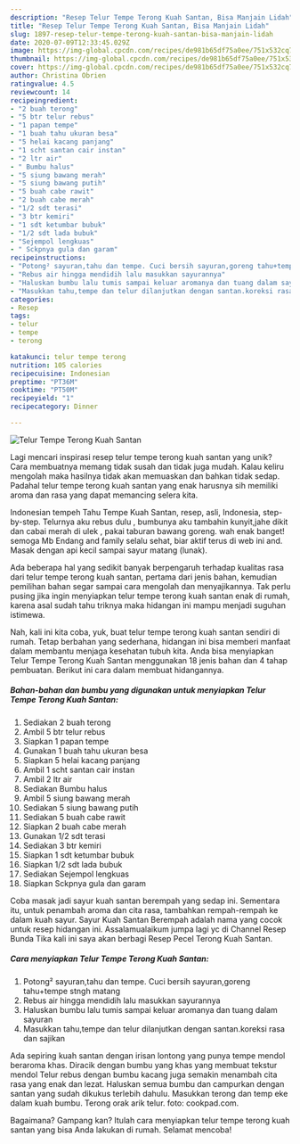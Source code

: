 ```yaml
---
description: "Resep Telur Tempe Terong Kuah Santan, Bisa Manjain Lidah"
title: "Resep Telur Tempe Terong Kuah Santan, Bisa Manjain Lidah"
slug: 1897-resep-telur-tempe-terong-kuah-santan-bisa-manjain-lidah
date: 2020-07-09T12:33:45.029Z
image: https://img-global.cpcdn.com/recipes/de981b65df75a0ee/751x532cq70/telur-tempe-terong-kuah-santan-foto-resep-utama.jpg
thumbnail: https://img-global.cpcdn.com/recipes/de981b65df75a0ee/751x532cq70/telur-tempe-terong-kuah-santan-foto-resep-utama.jpg
cover: https://img-global.cpcdn.com/recipes/de981b65df75a0ee/751x532cq70/telur-tempe-terong-kuah-santan-foto-resep-utama.jpg
author: Christina Obrien
ratingvalue: 4.5
reviewcount: 14
recipeingredient:
- "2 buah terong"
- "5 btr telur rebus"
- "1 papan tempe"
- "1 buah tahu ukuran besa"
- "5 helai kacang panjang"
- "1 scht santan cair instan"
- "2 ltr air"
- " Bumbu halus"
- "5 siung bawang merah"
- "5 siung bawang putih"
- "5 buah cabe rawit"
- "2 buah cabe merah"
- "1/2 sdt terasi"
- "3 btr kemiri"
- "1 sdt ketumbar bubuk"
- "1/2 sdt lada bubuk"
- "Sejempol lengkuas"
- " Sckpnya gula dan garam"
recipeinstructions:
- "Potong² sayuran,tahu dan tempe. Cuci bersih sayuran,goreng tahu+tempe stngh matang"
- "Rebus air hingga mendidih lalu masukkan sayurannya"
- "Haluskan bumbu lalu tumis sampai keluar aromanya dan tuang dalam sayuran"
- "Masukkan tahu,tempe dan telur dilanjutkan dengan santan.koreksi rasa dan sajikan"
categories:
- Resep
tags:
- telur
- tempe
- terong

katakunci: telur tempe terong 
nutrition: 105 calories
recipecuisine: Indonesian
preptime: "PT36M"
cooktime: "PT50M"
recipeyield: "1"
recipecategory: Dinner

---
```



![Telur Tempe Terong Kuah Santan](https://img-global.cpcdn.com/recipes/de981b65df75a0ee/751x532cq70/telur-tempe-terong-kuah-santan-foto-resep-utama.jpg)

Lagi mencari inspirasi resep telur tempe terong kuah santan yang unik? Cara membuatnya memang tidak susah dan tidak juga mudah. Kalau keliru mengolah maka hasilnya tidak akan memuaskan dan bahkan tidak sedap. Padahal telur tempe terong kuah santan yang enak harusnya sih memiliki aroma dan rasa yang dapat memancing selera kita.

Indonesian tempeh Tahu Tempe Kuah Santan, resep, asli, Indonesia, step-by-step. Telurnya aku rebus dulu , bumbunya aku tambahin kunyit,jahe dikit dan cabai merah di ulek , pakai taburan bawang goreng. wah enak banget! semoga Mb Endang and family selalu sehat, biar aktif terus di web ini and. Masak dengan api kecil sampai sayur matang (lunak).

Ada beberapa hal yang sedikit banyak berpengaruh terhadap kualitas rasa dari telur tempe terong kuah santan, pertama dari jenis bahan, kemudian pemilihan bahan segar sampai cara mengolah dan menyajikannya. Tak perlu pusing jika ingin menyiapkan telur tempe terong kuah santan enak di rumah, karena asal sudah tahu triknya maka hidangan ini mampu menjadi suguhan istimewa.


Nah, kali ini kita coba, yuk, buat telur tempe terong kuah santan sendiri di rumah. Tetap berbahan yang sederhana, hidangan ini bisa memberi manfaat dalam membantu menjaga kesehatan tubuh kita. Anda bisa menyiapkan Telur Tempe Terong Kuah Santan menggunakan 18 jenis bahan dan 4 tahap pembuatan. Berikut ini cara dalam membuat hidangannya.

<!--inarticleads1-->

##### Bahan-bahan dan bumbu yang digunakan untuk menyiapkan Telur Tempe Terong Kuah Santan:

1. Sediakan 2 buah terong
1. Ambil 5 btr telur rebus
1. Siapkan 1 papan tempe
1. Gunakan 1 buah tahu ukuran besa
1. Siapkan 5 helai kacang panjang
1. Ambil 1 scht santan cair instan
1. Ambil 2 ltr air
1. Sediakan  Bumbu halus
1. Ambil 5 siung bawang merah
1. Sediakan 5 siung bawang putih
1. Sediakan 5 buah cabe rawit
1. Siapkan 2 buah cabe merah
1. Gunakan 1/2 sdt terasi
1. Sediakan 3 btr kemiri
1. Siapkan 1 sdt ketumbar bubuk
1. Siapkan 1/2 sdt lada bubuk
1. Sediakan Sejempol lengkuas
1. Siapkan  Sckpnya gula dan garam


Coba masak jadi sayur kuah santan berempah yang sedap ini. Sementara itu, untuk penambah aroma dan cita rasa, tambahkan rempah-rempah ke dalam kuah sayur. Sayur Kuah Santan Berempah adalah nama yang cocok untuk resep hidangan ini. Assalamualaikum jumpa lagi yc di Channel Resep Bunda Tika kali ini saya akan berbagi Resep Pecel Terong Kuah Santan. 

<!--inarticleads2-->

##### Cara menyiapkan Telur Tempe Terong Kuah Santan:

1. Potong² sayuran,tahu dan tempe. Cuci bersih sayuran,goreng tahu+tempe stngh matang
1. Rebus air hingga mendidih lalu masukkan sayurannya
1. Haluskan bumbu lalu tumis sampai keluar aromanya dan tuang dalam sayuran
1. Masukkan tahu,tempe dan telur dilanjutkan dengan santan.koreksi rasa dan sajikan


Ada sepiring kuah santan dengan irisan lontong yang punya tempe mendol beraroma khas. Diracik dengan bumbu yang khas yang membuat tekstur mendol Telur rebus dengan bumbu kacang juga semakin menambah cita rasa yang enak dan lezat. Haluskan semua bumbu dan campurkan dengan santan yang sudah dikukus terlebih dahulu. Masukkan terong dan temp eke dalam kuah bumbu. Terong orak arik telur. foto: cookpad.com. 

Bagaimana? Gampang kan? Itulah cara menyiapkan telur tempe terong kuah santan yang bisa Anda lakukan di rumah. Selamat mencoba!
